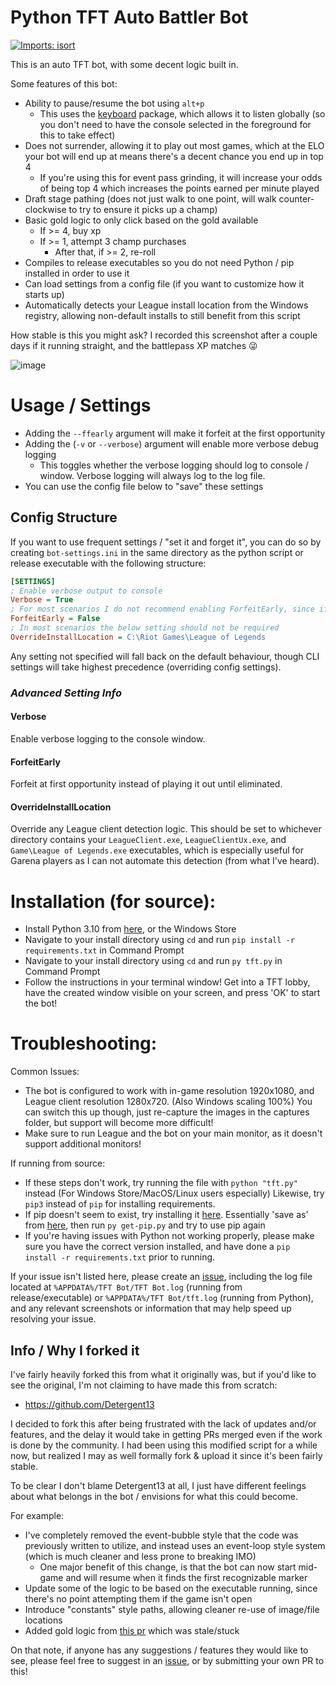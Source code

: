 # Python TFT Auto Battler Bot
[![Imports: isort](https://img.shields.io/badge/%20imports-isort-%231674b1?style=flat&labelColor=ef8336)](https://pycqa.github.io/isort/)

This is an auto TFT bot, with some decent logic built in.

Some features of this bot:
- Ability to pause/resume the bot using `alt+p`
  - This uses the [keyboard](https://pypi.org/project/keyboard/) package, which allows it to listen globally (so you don't need to have the console selected in the foreground for this to take effect)
- Does not surrender, allowing it to play out most games, which at the ELO your bot will end up at means there's a decent chance you end up in top 4
  - If you're using this for event pass grinding, it will increase your odds of being top 4 which increases the points earned per minute played
- Draft stage pathing (does not just walk to one point, will walk counter-clockwise to try to ensure it picks up a champ)
- Basic gold logic to only click based on the gold available
  - If >= 4, buy xp 
  - If >= 1, attempt 3 champ purchases
    - After that, if >= 2, re-roll
- Compiles to release executables so you do not need Python / pip installed in order to use it
- Can load settings from a config file (if you want to customize how it starts up)
- Automatically detects your League install location from the Windows registry, allowing non-default installs to still benefit from this script

How stable is this you might ask?
I recorded this screenshot after a couple days if it running straight, and the battlepass XP matches 😜

![image](https://user-images.githubusercontent.com/7606153/208268290-8956bfb0-62d4-4d2f-9dd9-0c17c4c1a20e.png)



# Usage / Settings

* Adding the `--ffearly` argument will make it forfeit at the first opportunity
* Adding the (`-v` or `--verbose`) argument will enable more verbose debug logging
  * This toggles whether the verbose logging should log to console / window. Verbose logging will always log to the log file.
* You can use the config file below to "save" these settings

## Config Structure
If you want to use frequent settings / "set it and forget it", you can do so by creating `bot-settings.ini` in the same directory as the python script or release executable with the following structure:
```ini
[SETTINGS]
; Enable verbose output to console
Verbose = True
; For most scenarios I do not recommend enabling ForfeitEarly, since if you're botting pass EXP you get the most from staying in matches longer.
ForfeitEarly = False
; In most scenarios the below setting should not be required
OverrideInstallLocation = C:\Riot Games\League of Legends
```

Any setting not specified will fall back on the default behaviour, though CLI settings will take highest precedence (overriding config settings).

### *Advanced Setting Info*
#### **Verbose**
Enable verbose logging to the console window.
#### **ForfeitEarly**
Forfeit at first opportunity instead of playing it out until eliminated.
#### **OverrideInstallLocation**
Override any League client detection logic. This should be set to whichever directory contains your `LeagueClient.exe`, `LeagueClientUx.exe`, and `Game\League of Legends.exe` executables, which is especially useful for Garena players as I can not automate this detection (from what I've heard).

# Installation (for source):

* Install Python 3.10 from [here](https://www.python.org/downloads/), or the Windows Store
* Navigate to your install directory using `cd` and run `pip install -r requirements.txt` in Command Prompt
* Navigate to your install directory using `cd` and run `py tft.py` in Command Prompt
* Follow the instructions in your terminal window! Get into a TFT lobby, have the created window visible on your screen, and press 'OK' to start the bot!

# Troubleshooting:

Common Issues:
* The bot is configured to work with in-game resolution 1920x1080, and League client resolution 1280x720. (Also Windows scaling 100%) You can switch this up though, just re-capture the images in the captures folder, but support will become more difficult!
* Make sure to run League and the bot on your main monitor, as it doesn't support additional monitors!

If running from source:
* If these steps don't work, try running the file with `python "tft.py"` instead (For Windows Store/MacOS/Linux users especially) Likewise, try `pip3` instead of `pip` for installing requirements.
* If pip doesn't seem to exist, try installing it [here](https://pip.pypa.io/en/stable/installing/). Essentially 'save as' from [here](https://bootstrap.pypa.io/get-pip.py), then run `py get-pip.py` and try to use pip again
* If you're having issues with Python not working properly, please make sure you have the correct version installed, and have done a `pip install -r requirements.txt` prior to running.


If your issue isn't listed here, please create an [issue](https://github.com/Kyrluckechuck/tft-bot/issues), including the log file located at `%APPDATA%/TFT Bot/TFT Bot.log` (running from release/executable) or `%APPDATA%/TFT Bot/tft.log` (running from Python), and any relevant screenshots or information that may help speed up resolving your issue.

## Info / Why I forked it
I've fairly heavily forked this from what it originally was, but if you'd like to see the original, I'm not claiming to have made this from scratch:

- https://github.com/Detergent13

I decided to fork this after being frustrated with the lack of updates and/or features, and the delay it would take in getting PRs merged even if the work is done by the community. I had been using this modified script for a while now, but realized I may as well formally fork & upload it since it's been fairly stable.

To be clear I don't blame Detergent13 at all, I just have different feelings about what belongs in the bot / envisions for what this could become.

For example:
- I've completely removed the event-bubble style that the code was previously written to utilize, and instead uses an event-loop style system (which is much cleaner and less prone to breaking IMO)
  - One major benefit of this change, is that the bot can now start mid-game and will resume when it finds the first recognizable marker
- Update some of the logic to be based on the executable running, since there's no point attempting them if the game isn't open
- Introduce "constants" style paths, allowing cleaner re-use of image/file locations
- Added gold logic from [this pr](https://github.com/Detergent13/tft-bot/pull/91) which was stale/stuck

On that note, if anyone has any suggestions / features they would like to see, please feel free to suggest in an [issue](https://github.com/Kyrluckechuck/tft-bot/issues), or by submitting your own PR to this!
